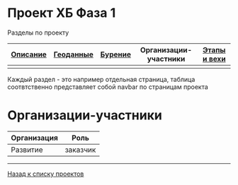 # Проект ХБ Фаза 1

Разделы по проекту

| [Описание](1.html) | [Геоданные](1_geo.html) | [Бурение](1_well.html) | Организации-участники | [Этапы и вехи](1_plan.html) |
|-------|--------|---------|---------|---------|
| | | | | |


Каждый раздел - это например отдельная страница, таблица соотвтственно представляет собой navbar по страницам проекта

# Организации-участники

| Организация | Роль |
|-----|---------|
|Развитие | заказчик |



---

[Назад к списку проектов](https://ygpn.github.io/)
